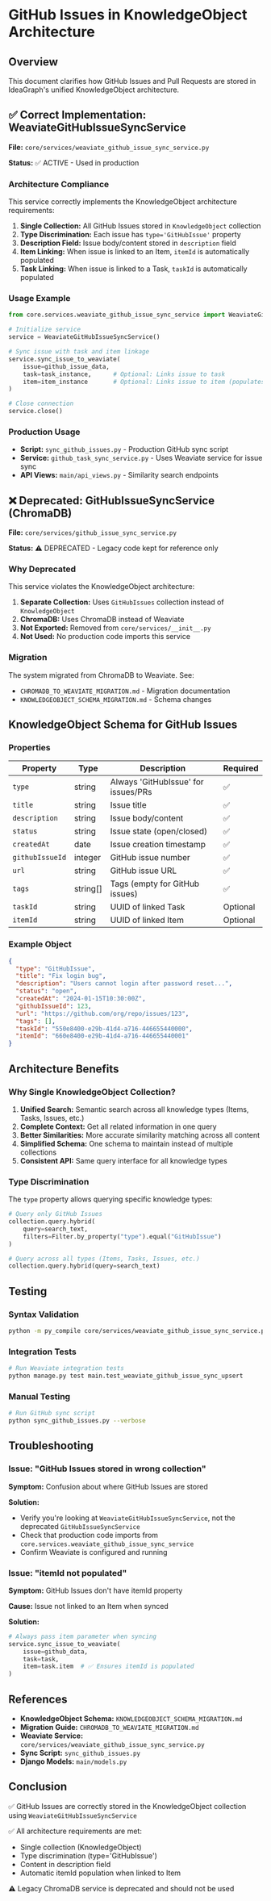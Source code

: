 # GitHub Issues in KnowledgeObject Architecture

## Overview

This document clarifies how GitHub Issues and Pull Requests are stored in IdeaGraph's unified KnowledgeObject architecture.

## ✅ Correct Implementation: WeaviateGitHubIssueSyncService

**File:** `core/services/weaviate_github_issue_sync_service.py`

**Status:** ✅ ACTIVE - Used in production

### Architecture Compliance

This service correctly implements the KnowledgeObject architecture requirements:

1. **Single Collection:** All GitHub Issues stored in `KnowledgeObject` collection
2. **Type Discrimination:** Each issue has `type='GitHubIssue'` property
3. **Description Field:** Issue body/content stored in `description` field
4. **Item Linking:** When issue is linked to an Item, `itemId` is automatically populated
5. **Task Linking:** When issue is linked to a Task, `taskId` is automatically populated

### Usage Example

```python
from core.services.weaviate_github_issue_sync_service import WeaviateGitHubIssueSyncService

# Initialize service
service = WeaviateGitHubIssueSyncService()

# Sync issue with task and item linkage
service.sync_issue_to_weaviate(
    issue=github_issue_data,
    task=task_instance,      # Optional: Links issue to task
    item=item_instance       # Optional: Links issue to item (populates itemId)
)

# Close connection
service.close()
```

### Production Usage

- **Script:** `sync_github_issues.py` - Production GitHub sync script
- **Service:** `github_task_sync_service.py` - Uses Weaviate service for issue sync
- **API Views:** `main/api_views.py` - Similarity search endpoints

## ❌ Deprecated: GitHubIssueSyncService (ChromaDB)

**File:** `core/services/github_issue_sync_service.py`

**Status:** ⚠️ DEPRECATED - Legacy code kept for reference only

### Why Deprecated

This service violates the KnowledgeObject architecture:

1. **Separate Collection:** Uses `GitHubIssues` collection instead of `KnowledgeObject`
2. **ChromaDB:** Uses ChromaDB instead of Weaviate
3. **Not Exported:** Removed from `core/services/__init__.py`
4. **Not Used:** No production code imports this service

### Migration

The system migrated from ChromaDB to Weaviate. See:
- `CHROMADB_TO_WEAVIATE_MIGRATION.md` - Migration documentation
- `KNOWLEDGEOBJECT_SCHEMA_MIGRATION.md` - Schema changes

## KnowledgeObject Schema for GitHub Issues

### Properties

| Property | Type | Description | Required |
|----------|------|-------------|----------|
| `type` | string | Always 'GitHubIssue' for issues/PRs | ✅ |
| `title` | string | Issue title | ✅ |
| `description` | string | Issue body/content | ✅ |
| `status` | string | Issue state (open/closed) | ✅ |
| `createdAt` | date | Issue creation timestamp | ✅ |
| `githubIssueId` | integer | GitHub issue number | ✅ |
| `url` | string | GitHub issue URL | ✅ |
| `tags` | string[] | Tags (empty for GitHub issues) | ✅ |
| `taskId` | string | UUID of linked Task | Optional |
| `itemId` | string | UUID of linked Item | Optional |

### Example Object

```json
{
  "type": "GitHubIssue",
  "title": "Fix login bug",
  "description": "Users cannot login after password reset...",
  "status": "open",
  "createdAt": "2024-01-15T10:30:00Z",
  "githubIssueId": 123,
  "url": "https://github.com/org/repo/issues/123",
  "tags": [],
  "taskId": "550e8400-e29b-41d4-a716-446655440000",
  "itemId": "660e8400-e29b-41d4-a716-446655440001"
}
```

## Architecture Benefits

### Why Single KnowledgeObject Collection?

1. **Unified Search:** Semantic search across all knowledge types (Items, Tasks, Issues, etc.)
2. **Complete Context:** Get all related information in one query
3. **Better Similarities:** More accurate similarity matching across all content
4. **Simplified Schema:** One schema to maintain instead of multiple collections
5. **Consistent API:** Same query interface for all knowledge types

### Type Discrimination

The `type` property allows querying specific knowledge types:

```python
# Query only GitHub Issues
collection.query.hybrid(
    query=search_text,
    filters=Filter.by_property("type").equal("GitHubIssue")
)

# Query across all types (Items, Tasks, Issues, etc.)
collection.query.hybrid(query=search_text)
```

## Testing

### Syntax Validation

```bash
python -m py_compile core/services/weaviate_github_issue_sync_service.py
```

### Integration Tests

```bash
# Run Weaviate integration tests
python manage.py test main.test_weaviate_github_issue_sync_upsert
```

### Manual Testing

```bash
# Run GitHub sync script
python sync_github_issues.py --verbose
```

## Troubleshooting

### Issue: "GitHub Issues stored in wrong collection"

**Symptom:** Confusion about where GitHub Issues are stored

**Solution:** 
- Verify you're looking at `WeaviateGitHubIssueSyncService`, not the deprecated `GitHubIssueSyncService`
- Check that production code imports from `core.services.weaviate_github_issue_sync_service`
- Confirm Weaviate is configured and running

### Issue: "itemId not populated"

**Symptom:** GitHub Issues don't have itemId property

**Cause:** Issue not linked to an Item when synced

**Solution:**
```python
# Always pass item parameter when syncing
service.sync_issue_to_weaviate(
    issue=github_data,
    task=task,
    item=task.item  # ✅ Ensures itemId is populated
)
```

## References

- **KnowledgeObject Schema:** `KNOWLEDGEOBJECT_SCHEMA_MIGRATION.md`
- **Migration Guide:** `CHROMADB_TO_WEAVIATE_MIGRATION.md`
- **Weaviate Service:** `core/services/weaviate_github_issue_sync_service.py`
- **Sync Script:** `sync_github_issues.py`
- **Django Models:** `main/models.py`

## Conclusion

✅ GitHub Issues are correctly stored in the KnowledgeObject collection using `WeaviateGitHubIssueSyncService`

✅ All architecture requirements are met:
- Single collection (KnowledgeObject)
- Type discrimination (type='GitHubIssue')
- Content in description field
- Automatic itemId population when linked to Item

⚠️ Legacy ChromaDB service is deprecated and should not be used
